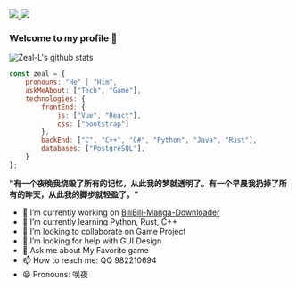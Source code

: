 <a href="https://github.com/Zeal-L">
  <img src="https://img.shields.io/github/followers/Zeal-L">
</a>
<a href="https://github.com/Zeal-L">
   <img src="https://komarev.com/ghpvc/?username=Zeal-L">
</a>

### Welcome to my profile 👋

![Zeal-L's github stats](https://github-readme-stats.vercel.app/api?username=Zeal-L&count_private=true&show_icons=true&include_all_commits=true&theme=radical)

```javascript
const zeal = {
    pronouns: "He" | "Him",
    askMeAbout: ["Tech", "Game"],
    technologies: {
        frontEnd: {
            js: ["Vue", "React"],
            css: ["bootstrap"]
        },
        backEnd: ["C", "C++", "C#", "Python", "Java", "Rust"],
        databases: ["PostgreSQL"],
    }
};
```

 **"有一个夜晚我烧毁了所有的记忆，从此我的梦就透明了。有一个早晨我扔掉了所有的昨天，从此我的脚步就轻盈了。"**

- 🔭 I’m currently working on [BiliBili-Manga-Downloader](https://github.com/Zeal-L/BiliBili-Manga-Downloader)
- 🌱 I’m currently learning Python, Rust, C++
- 👯 I’m looking to collaborate on Game Project
- 🤔 I’m looking for help with GUI Design
- 💬 Ask me about My Favorite game
- 📫 How to reach me: QQ 982210694
- 😄 Pronouns: 咲夜


